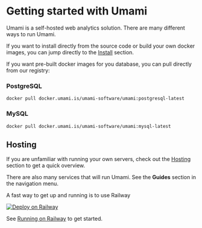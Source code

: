 # Getting started with Umami

Umami is a self-hosted web analytics solution. There are many different ways to run Umami.

If you want to install directly from the source code or build your own docker images, you can jump directly to the [Install](/docs/install) section.

If you want pre-built docker images for you database, you can pull directly from our registry:

### PostgreSQL

```shell
docker pull docker.umami.is/umami-software/umami:postgresql-latest
```

### MySQL

```shell
docker pull docker.umami.is/umami-software/umami:mysql-latest
```

## Hosting

If you are unfamiliar with running your own servers, check out the [Hosting](/docs/hosting) section to get a quick overview.

There are also many services that will run Umami. See the **Guides** section in the navigation menu.


A fast way to get up and running is to use Railway

[![Deploy on Railway](https://railway.app/button.svg)](https://railway.app/new/template/umami)

See [Running on Railway](https://umami.is/docs/running-on-railway) to get started.

